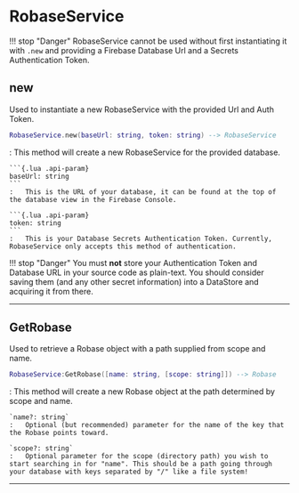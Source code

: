 # RobaseService
!!! stop "Danger"
    RobaseService cannot be used without first instantiating it with `.new` and providing a Firebase Database Url and a Secrets Authentication Token.

## new

Used to instantiate a new RobaseService with the provided Url and Auth Token.

```{.lua .api-code}
RobaseService.new(baseUrl: string, token: string) --> RobaseService
```
: This method will create a new RobaseService for the provided database.

    ```{.lua .api-param}
    baseUrl: string
    ```
    :   This is the URL of your database, it can be found at the top of the database view in the Firebase Console.
    
    ```{.lua .api-param}
    token: string
    ```
    :   This is your Database Secrets Authentication Token. Currently, RobaseService only accepts this method of authentication.

!!! stop "Danger"
    You must **not** store your Authentication Token and Database URL in your source code as plain-text. You should consider saving them (and any other secret information) into a DataStore and acquiring it from there.

---

## GetRobase

Used to retrieve a Robase object with a path supplied from scope and name.

```{.lua .api-ref}
RobaseService:GetRobase([name: string, [scope: string]]) --> Robase
```
:   This method will create a new Robase object at the path determined by scope and name.

    `name?: string`
    :   Optional (but recommended) parameter for the name of the key that the Robase points toward.

    `scope?: string`
    :   Optional parameter for the scope (directory path) you wish to start searching in for "name". This should be a path going through your database with keys separated by "/" like a file system!

---